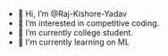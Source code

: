 - 👋 Hi, I’m @Raj-Kishore-Yadav
- 👀 I’m interested in competitive coding.
- 🌱 I’m currently college student.
- 🌱 I'm currently learning on ML

 
 

<!---
Raj-Kishore-Yadav/Raj-Kishore-Yadav is a ✨ special ✨ repository because its `README.md` (this file) appears on your GitHub profile.
You can click the Preview link to take a look at your changes.
--->
